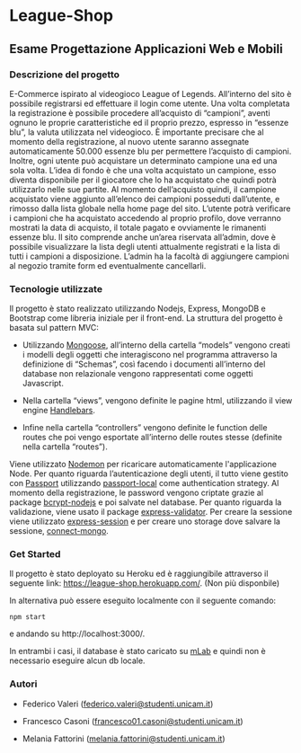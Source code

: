 # League-Shop
## Esame Progettazione Applicazioni Web e Mobili
### Descrizione del progetto
E-Commerce ispirato al videogioco League of Legends. All’interno del sito è possibile registrarsi ed effettuare il login come utente. Una volta completata la registrazione è possibile procedere all’acquisto di “campioni”, aventi ognuno le proprie caratteristiche ed il proprio prezzo, espresso in “essenze blu”, la valuta utilizzata nel videogioco. È importante precisare che al momento della registrazione, al nuovo utente saranno assegnate automaticamente 50.000 essenze blu per permettere l’acquisto di campioni. Inoltre, ogni utente può acquistare un determinato campione una ed una sola volta. L’idea di fondo è che una volta acquistato un campione, esso diventa disponibile per il giocatore che lo ha acquistato che quindi potrà utilizzarlo nelle sue partite. Al momento dell’acquisto quindi, il campione acquistato viene aggiunto all’elenco dei campioni posseduti dall’utente, e rimosso dalla lista globale nella home page del sito. L’utente potrà verificare i campioni che ha acquistato accedendo al proprio profilo, dove verranno mostrati la data di acquisto, il totale pagato e ovviamente le rimanenti essenze blu.
Il sito comprende anche un’area riservata all’admin, dove è possibile visualizzare la lista degli utenti attualmente registrati e la lista di tutti i campioni a disposizione. L’admin ha la facoltà di aggiungere campioni al negozio tramite form ed eventualmente cancellarli.
### Tecnologie utilizzate
Il progetto è stato realizzato utilizzando Nodejs, Express, MongoDB e Bootstrap come libreria iniziale per il front-end. La struttura del progetto è basata sul pattern MVC:

* Utilizzando [Mongoose](http://mongoosejs.com/), all’interno della cartella “models” vengono creati i modelli degli oggetti che interagiscono nel programma attraverso la definizione di “Schemas”, così facendo i documenti all’interno del database non relazionale vengono rappresentati come oggetti Javascript.

* Nella cartella “views”, vengono definite le pagine html, utilizzando il view engine [Handlebars](https://handlebarsjs.com/). 

* Infine nella cartella “controllers” vengono definite le function delle routes che poi vengo esportate all’interno delle routes stesse (definite nella cartella “routes”).

Viene utilizzato [Nodemon](https://nodemon.io/) per ricaricare automaticamente l'applicazione Node. Per quanto riguarda l’autenticazione degli utenti, il tutto viene gestito con [Passport](http://www.passportjs.org/) utilizzando [passport-local](https://github.com/jaredhanson/passport-local) come authentication strategy. Al momento della registrazione, le password vengono criptate grazie al package [bcrypt-nodejs](https://www.npmjs.com/package/bcrypt-nodejs) e poi salvate nel database. Per quanto riguarda la validazione, viene usato il package [express-validator](https://github.com/express-validator/express-validator). Per creare la sessione viene utilizzato [express-session](https://github.com/expressjs/session) e per creare uno storage dove salvare la sessione, [connect-mongo](https://www.npmjs.com/package/connect-mongo).
### Get Started
Il progetto è stato deployato su Heroku ed è raggiungibile attraverso il seguente link: https://league-shop.herokuapp.com/. (Non più disponbile)

In alternativa può essere eseguito localmente con il seguente comando: 
```
npm start
```
e andando su http://localhost:3000/.

In entrambi i casi, il database è stato caricato su [mLab](https://mlab.com/) e quindi non è necessario eseguire alcun db locale.

### Autori
* Federico Valeri  (federico.valeri@studenti.unicam.it)

* Francesco Casoni (francesco01.casoni@studenti.unicam.it)

* Melania Fattorini (melania.fattorini@studenti.unicam.it)
